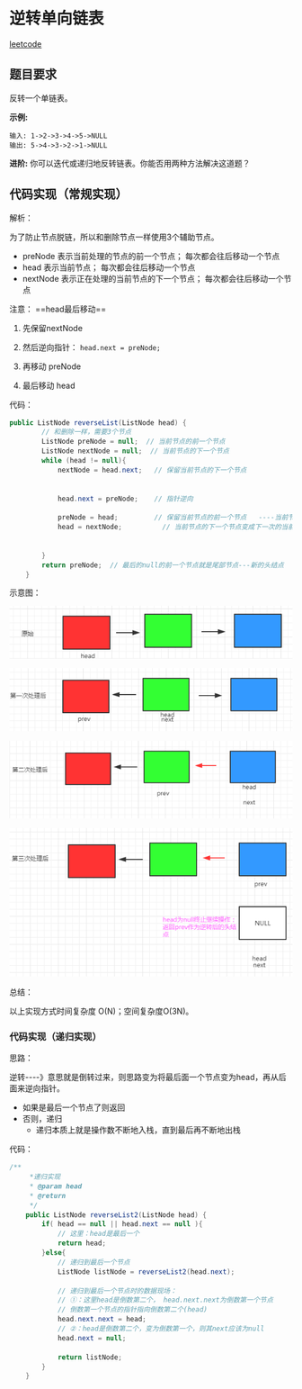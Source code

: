 #  逆转单向链表

[leetcode](https://leetcode-cn.com/explore/interview/card/top-interview-questions-easy/6/linked-list/43/)



## 题目要求

反转一个单链表。

**示例:**

```
输入: 1->2->3->4->5->NULL
输出: 5->4->3->2->1->NULL
```

**进阶:**
你可以迭代或递归地反转链表。你能否用两种方法解决这道题？

## 代码实现（常规实现）

解析：

为了防止节点脱链，所以和删除节点一样使用3个辅助节点。

- preNode 表示当前处理的节点的前一个节点；  每次都会往后移动一个节点
- head 表示当前节点；   每次都会往后移动一个节点
- nextNode 表示正在处理的当前节点的下一个节点；    每次都会往后移动一个节点

注意： ==head最后移动==

1. 先保留nextNode 

2. 然后逆向指针：   `head.next = preNode;`
3. 再移动 preNode 
4. 最后移动 head 



代码：

```java
public ListNode reverseList(ListNode head) {
        // 和删除一样，需要3个节点
        ListNode preNode = null;  // 当前节点的前一个节点
        ListNode nextNode = null;  // 当前节点的下一个节点
        while (head != null){
            nextNode = head.next;   // 保留当前节点的下一个节点


            head.next = preNode;    // 指针逆向

            preNode = head;         // 保留当前节点的前一个节点   ----当前节点变成前一个节点
            head = nextNode;          // 当前节点的下一个节点变成下一次的当前节点


        }
        return preNode;  // 最后的null的前一个节点就是尾部节点---新的头结点
    }
```



示意图：

![1585753012184](assets/1585753012184.png)





![1585753029046](assets/1585753029046.png)

![1585753043340](assets/1585753043340.png)

![](assets/1585753154577.png)



总结：

以上实现方式时间复杂度  O(N)；空间复杂度O(3N)。





### 代码实现（递归实现）

思路：

逆转----》意思就是倒转过来，则思路变为将最后面一个节点变为head，再从后面来逆向指针。

- 如果是最后一个节点了则返回
- 否则，递归
  - 递归本质上就是操作数不断地入栈，直到最后再不断地出栈

代码：

```java
/**
     *递归实现
     * @param head
     * @return
     */
    public ListNode reverseList2(ListNode head) {
        if( head == null || head.next == null ){
            // 这里：head是最后一个
            return head;
        }else{
            // 递归到最后一个节点
            ListNode listNode = reverseList2(head.next);

            // 递归到最后一个节点时的数据现场：
            // ①：这里head是倒数第二个， head.next.next为倒数第一个节点
            // 倒数第一个节点的指针指向倒数第二个(head)
            head.next.next = head;
            // ②：head是倒数第二个，变为倒数第一个，则其next应该为null
            head.next = null;

            return listNode;
        }
    }
```


